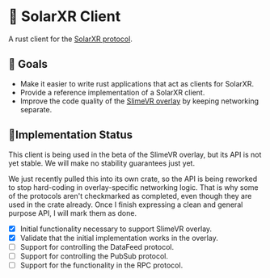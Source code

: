 # 🦀 SolarXR Client
A rust client for the [SolarXR protocol](https://github.com/SlimeVR/SolarXR-Protocol).

## 🔭 Goals
* Make it easier to write rust applications that act as clients for SolarXR.
* Provide a reference implementation of a SolarXR client.
* Improve the code quality of the [SlimeVR overlay](/overlay) by keeping networking
  separate.

## 🚧Implementation Status
This client is being used in the beta of the SlimeVR overlay, but its API is not yet
stable. We will make no stability guarantees just yet.

We just recently pulled this into its own crate, so the API is being reworked to stop
hard-coding in overlay-specific networking logic. That is why some of the protocols
aren't checkmarked as completed, even though they are used in the crate already. Once I
finish expressing a clean and general purpose API, I will mark them as done.

* [X] Initial functionality necessary to support SlimeVR overlay.
* [X] Validate that the initial implementation works in the overlay.
* [ ] Support for controlling the DataFeed protocol.
* [ ] Support for controlling the PubSub protocol.
* [ ] Support for the functionality in the RPC protocol.
